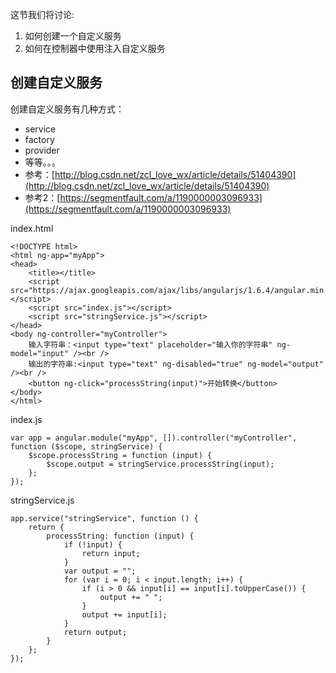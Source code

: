 这节我们将讨论:

1. 如何创建一个自定义服务
2. 如何在控制器中使用注入自定义服务


## 创建自定义服务

创建自定义服务有几种方式：

- service
- factory
- provider
- 等等。。。
- 参考：[http://blog.csdn.net/zcl_love_wx/article/details/51404390](http://blog.csdn.net/zcl_love_wx/article/details/51404390)
- 参考2：[https://segmentfault.com/a/1190000003096933](https://segmentfault.com/a/1190000003096933)


index.html

	<!DOCTYPE html>
	<html ng-app="myApp">
	<head>
	    <title></title>
	    <script src="https://ajax.googleapis.com/ajax/libs/angularjs/1.6.4/angular.min.js"></script>
	    <script src="index.js"></script>
	    <script src="stringService.js"></script>
	</head>
	<body ng-controller="myController">
	    输入字符串：<input type="text" placeholder="输入你的字符串" ng-model="input" /><br />
	    输出的字符串:<input type="text" ng-disabled="true" ng-model="output" /><br />
	    <button ng-click="processString(input)">开始转换</button>
	</body>
	</html>

index.js

	var app = angular.module("myApp", []).controller("myController", function ($scope, stringService) {
	    $scope.processString = function (input) {
	        $scope.output = stringService.processString(input);
	    };
	});


stringService.js

	app.service("stringService", function () {
	    return {
	        processString: function (input) {
	            if (!input) {
	                return input;
	            }
	            var output = "";
	            for (var i = 0; i < input.length; i++) {
	                if (i > 0 && input[i] == input[i].toUpperCase()) {
	                    output += " ";
	                }
	                output += input[i];
	            }
	            return output;
	        }
	    };
	});